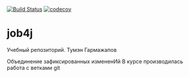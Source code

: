 [![Build Status](https://travis-ci.org/2mmma/job4j.svg?branch=master)](https://travis-ci.org/2mmma/job4j)
[![codecov](https://codecov.io/gh/2mmma/job4j/branch/master/graph/badge.svg)](https://codecov.io/gh/2mmma/job4j)

# job4j
Учебный репозиторий. Тумэн Гармажапов

Объединение зафиксированных измененИй
В курсе производилась работа с ветками git